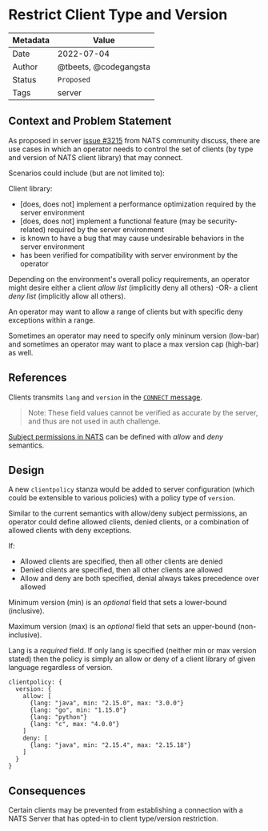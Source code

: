 # Restrict Client Type and Version 

|Metadata| Value                                                         |
|--------|---------------------------------------------------------------|
|Date    | 2022-07-04                                                    |
|Author  | @tbeets, @codegangsta                                         |
|Status  | `Proposed` |
|Tags    | server                                     |

## Context and Problem Statement

As proposed in server [issue #3215](https://github.com/nats-io/nats-server/issues/3215) from NATS community discuss,
there are use cases in which an operator needs to control the set of clients (by type and version of NATS client library) 
that may connect.

Scenarios could include (but are not limited to):

Client library:
* [does, does not] implement a performance optimization required by the server environment
* [does, does not] implement a functional feature (may be security-related) required by the server environment
* is known to have a bug that may cause undesirable behaviors in the server environment
* has been verified for compatibility with server environment by the operator

Depending on the environment's overall policy requirements, an operator might desire either a 
client _allow list_ (implicitly deny all others) -OR- a client _deny list_ (implicitly allow
all others). 

An operator may want to allow a range of clients but with specific deny exceptions within a range.

Sometimes an operator may need to specify only mininum version (low-bar) and sometimes an operator may want to place
a max version cap (high-bar) as well.

## References

Clients transmits `lang` and `version` in the [`CONNECT` message](https://docs.nats.io/reference/reference-protocols/nats-protocol#connect).

> Note: These field values cannot be verified as accurate by the server, and thus are not used in auth challenge. 

[Subject permissions in NATS](https://docs.nats.io/running-a-nats-service/configuration/securing_nats/authorization#allow-deny-specified) can 
be defined with _allow_ and _deny_ semantics.

## Design

A new `clientpolicy` stanza would be added to server configuration (which could be extensible to various policies) with
a policy type of `version`.

Similar to the current semantics with allow/deny subject permissions, an operator could define allowed clients, denied clients,
or a combination of allowed clients with deny exceptions.

If:
* Allowed clients are specified, then all other clients are denied
* Denied clients are specified, then all other clients are allowed
* Allow and deny are both specified, denial always takes precedence over allowed

Minimum version (min) is an _optional_ field that sets a lower-bound (inclusive).

Maximum version (max) is an _optional_ field that sets an upper-bound (non-inclusive).

Lang is a _required_ field. If only lang is specified (neither min or max version stated) then the policy is simply an
allow or deny of a client library of given language regardless of version.

```text
clientpolicy: {
  version: {
    allow: [
      {lang: "java", min: "2.15.0", max: "3.0.0"}
      {lang: "go", min: "1.15.0"}
      {lang: "python"}
      {lang: "c", max: "4.0.0"}
    ]
    deny: [
      {lang: "java", min: "2.15.4", max: "2.15.18"}
    ]
  }
}
```

## Consequences

Certain clients may be prevented from establishing a connection with a NATS Server that has opted-in to client type/version 
restriction.